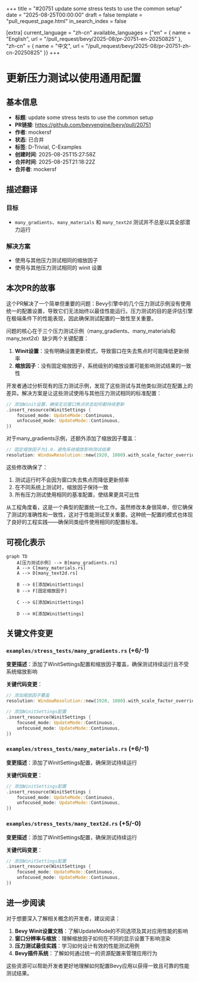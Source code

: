 +++
title = "#20751 update some stress tests to use the common setup"
date = "2025-08-25T00:00:00"
draft = false
template = "pull_request_page.html"
in_search_index = false

[extra]
current_language = "zh-cn"
available_languages = {"en" = { name = "English", url = "/pull_request/bevy/2025-08/pr-20751-en-20250825" }, "zh-cn" = { name = "中文", url = "/pull_request/bevy/2025-08/pr-20751-zh-cn-20250825" }}
+++

# 更新压力测试以使用通用配置

## 基本信息
- **标题**: update some stress tests to use the common setup
- **PR链接**: https://github.com/bevyengine/bevy/pull/20751
- **作者**: mockersf
- **状态**: 已合并
- **标签**: D-Trivial, C-Examples
- **创建时间**: 2025-08-25T15:27:58Z
- **合并时间**: 2025-08-25T21:18:22Z
- **合并者**: mockersf

## 描述翻译
### 目标
- `many_gradients`、`many_materials` 和 `many_text2d` 测试并不总是以其全部潜力运行

### 解决方案
- 使用与其他压力测试相同的缩放因子
- 使用与其他压力测试相同的 winit 设置

## 本次PR的故事

这个PR解决了一个简单但重要的问题：Bevy引擎中的几个压力测试示例没有使用统一的配置设置，导致它们无法始终以最佳性能运行。压力测试的目的是评估引擎在极端条件下的性能表现，因此确保测试配置的一致性至关重要。

问题的核心在于三个压力测试示例（many_gradients、many_materials和many_text2d）缺少两个关键配置：

1. **Winit设置**：没有明确设置更新模式，导致窗口在失去焦点时可能降低更新频率
2. **缩放因子**：没有固定缩放因子，系统级别的缩放设置可能影响测试结果的一致性

开发者通过分析现有的压力测试示例，发现了这些测试与其他类似测试在配置上的差异。解决方案是让这些测试使用与其他压力测试相同的标准配置：

```rust
// 添加Winit设置，确保无论窗口焦点状态如何都持续更新
.insert_resource(WinitSettings {
    focused_mode: UpdateMode::Continuous,
    unfocused_mode: UpdateMode::Continuous,
})
```

对于many_gradients示例，还额外添加了缩放因子覆盖：

```rust
// 固定缩放因子为1.0，避免系统缩放影响测试结果
resolution: WindowResolution::new(1920, 1080).with_scale_factor_override(1.0),
```

这些修改确保了：
1. 测试运行时不会因为窗口失去焦点而降低更新频率
2. 在不同系统上测试时，缩放因子保持一致
3. 所有压力测试使用相同的基准配置，使结果更具可比性

从工程角度看，这是一个典型的配置统一化工作。虽然修改本身很简单，但它确保了测试的准确性和一致性，这对于性能测试至关重要。这种统一配置的模式也体现了良好的工程实践——确保同类组件使用相同的配置标准。

## 可视化表示

```mermaid
graph TD
    A[压力测试示例] --> B[many_gradients.rs]
    A --> C[many_materials.rs]
    A --> D[many_text2d.rs]
    
    B --> E[添加WinitSettings]
    B --> F[固定缩放因子]
    
    C --> G[添加WinitSettings]
    
    D --> H[添加WinitSettings]
```

## 关键文件变更

### `examples/stress_tests/many_gradients.rs` (+6/-1)
**变更描述**：添加了WinitSettings配置和缩放因子覆盖，确保测试持续运行且不受系统缩放影响

**关键代码变更**：
```rust
// 添加缩放因子覆盖
resolution: WindowResolution::new(1920, 1080).with_scale_factor_override(1.0),

// 添加WinitSettings配置
.insert_resource(WinitSettings {
    focused_mode: UpdateMode::Continuous,
    unfocused_mode: UpdateMode::Continuous,
})
```

### `examples/stress_tests/many_materials.rs` (+6/-1)
**变更描述**：添加了WinitSettings配置，确保测试持续运行

**关键代码变更**：
```rust
// 添加WinitSettings配置
.insert_resource(WinitSettings {
    focused_mode: UpdateMode::Continuous,
    unfocused_mode: UpdateMode::Continuous,
})
```

### `examples/stress_tests/many_text2d.rs` (+5/-0)
**变更描述**：添加了WinitSettings配置，确保测试持续运行

**关键代码变更**：
```rust
// 添加WinitSettings配置
.insert_resource(WinitSettings {
    focused_mode: UpdateMode::Continuous,
    unfocused_mode: UpdateMode::Continuous,
})
```

## 进一步阅读

对于想要深入了解相关概念的开发者，建议阅读：

1. **Bevy Winit设置文档**：了解UpdateMode的不同选项及其对应用性能的影响
2. **窗口分辨率与缩放**：理解缩放因子如何在不同的显示设置下影响渲染
3. **压力测试最佳实践**：学习如何设计有效的性能测试用例
4. **Bevy插件系统**：了解如何通过统一的资源配置来管理应用行为

这些资源可以帮助开发者更好地理解如何配置Bevy应用以获得一致且可靠的性能测试结果。